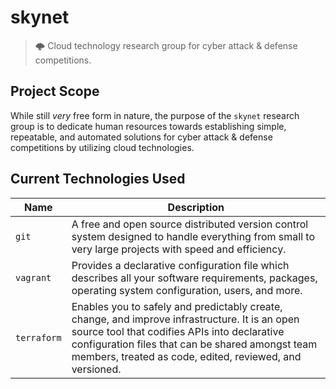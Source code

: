 # skynet
> 🌩  Cloud technology research group for cyber attack &amp; defense competitions.

## Project Scope
While still *very* free form in nature, the purpose of the `skynet` research group is to dedicate human resources towards establishing simple, repeatable, and automated solutions for cyber attack &amp; defense competitions by utilizing cloud technologies.

## Current Technologies Used

Name | Description 
--- | ---
`git` | A free and open source distributed version control system designed to handle everything from small to very large projects with speed and efficiency.
`vagrant` | Provides a declarative configuration file which describes all your software requirements, packages, operating system configuration, users, and more.
`terraform` | Enables you to safely and predictably create, change, and improve infrastructure. It is an open source tool that codifies APIs into declarative configuration files that can be shared amongst team members, treated as code, edited, reviewed, and versioned.
